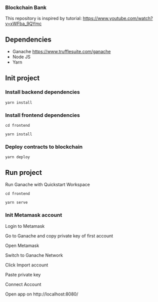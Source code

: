 ### Blockchain Bank

This repository is inspired by tutorial:
https://www.youtube.com/watch?v=xWFba_9QYmc

## Dependencies

- Ganache https://www.trufflesuite.com/ganache
- Node JS
- Yarn

## Init project

### Install backend dependencies

```yarn install```

### Install frontend dependencies

```cd frontend```

```yarn install```

### Deploy contracts to blockchain

```yarn deploy```

## Run project

Run Ganache with Quickstart Workspace

```cd frontend```

```yarn serve```

### Init Metamask account

Login to Metamask

Go to Ganache and copy private key of first account

Open Metamask

Switch to Ganache Network

Click Import account

Paste private key

Connect Account

Open app on http://localhost:8080/